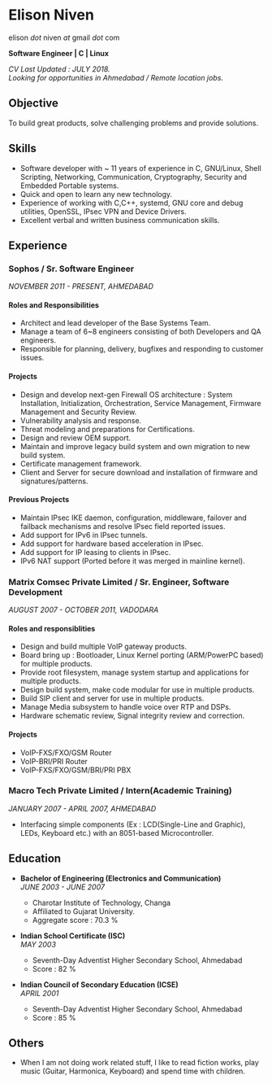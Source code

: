 # Elison Niven
elison _dot_ niven _at_ gmail _dot_ com

**Software Engineer | C | Linux**

_CV Last Updated : JULY 2018.\
Looking for opportunities in Ahmedabad / Remote location jobs._

## Objective
To build great products, solve challenging problems and provide solutions.

## Skills
* Software developer with ~ 11 years of experience in C, GNU/Linux, Shell Scripting, Networking, Communication, Cryptography, Security and Embedded Portable systems.
* Quick and open to learn any new technology.
* Experience of working with C,C++, systemd, GNU core and debug utilities, OpenSSL, IPsec VPN and Device Drivers.
* Excellent verbal and written business communication skills.

## Experience

### **Sophos** / Sr. Software Engineer
_NOVEMBER 2011 - PRESENT, AHMEDABAD_

#### Roles and Responsibilities
* Architect and lead developer of the Base Systems Team.
* Manage a team of 6~8 engineers consisting of both Developers and QA engineers.
* Responsible for planning, delivery, bugfixes and responding to customer issues.

#### Projects
* Design and develop next-gen Firewall OS architecture : System Installation, Initialization, Orchestration, Service Management, Firmware Management and Security Review.
* Vulnerability analysis and response.
* Threat modeling and preparations for Certifications.
* Design and review OEM support.
* Maintain and improve legacy build system and own migration to new build system.
* Certificate management framework.
* Client and Server for secure download and installation of firmware and signatures/patterns.

#### Previous Projects
* Maintain IPsec IKE daemon, configuration, middleware, failover and failback mechanisms and resolve IPsec field reported issues.
* Add support for IPv6 in IPsec tunnels.
* Add support for hardware based acceleration in IPsec.
* Add support for IP leasing to clients in IPsec.
* IPv6 NAT support (Ported before it was merged in mainline kernel).

### **Matrix Comsec Private Limited** / Sr. Engineer, Software Development
_AUGUST 2007 - OCTOBER 2011, VADODARA_

#### Roles and responsiblities
* Design and build multiple VoIP gateway products.
* Board bring up :  Bootloader, Linux Kernel porting (ARM/PowerPC based) for multiple products.
* Provide root filesystem, manage system startup and applications for multiple products.
* Design build system, make code modular for use in multiple products.
* Build SIP client and server for use in multiple products.
* Manage Media subsystem to handle voice over RTP and DSPs.
* Hardware schematic review, Signal integrity review and correction.

#### Projects
* VoIP-FXS/FXO/GSM Router
* VoIP-BRI/PRI Router
* VoIP-FXS/FXO/GSM/BRI/PRI PBX

### **Macro Tech Private Limited** / Intern(Academic Training)
_JANUARY 2007 - APRIL 2007, AHMEDABAD_

* Interfacing simple components (Ex : LCD(Single-Line and Graphic), LEDs, Keyboard etc.) with an 8051-based Microcontroller.

## Education

* **Bachelor of Engineering (Electronics and Communication)**\
_JUNE 2003 - JUNE 2007_ 
	* Charotar Institute of Technology, Changa
	* Affiliated to Gujarat University.
	* Aggregate score : 70.3 %

* **Indian School Certificate (ISC)**\
_MAY 2003_
	* Seventh-Day Adventist Higher Secondary School, Ahmedabad
	* Score : 82 %

* **Indian Council of Secondary Education (ICSE)**\
_APRIL 2001_
	* Seventh-Day Adventist Higher Secondary School, Ahmedabad
	* Score : 85 %

## Others

* When I am not doing work related stuff, I like to read fiction works, play music (Guitar, Harmonica, Keyboard) and spend time with children.
